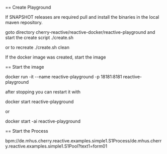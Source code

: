 

== Create Playground

If SNAPSHOT releases are required pull and install the binaries in the local maven repository.

goto directory cherry-reactive/reactive-docker/reactive-playground
and start the create script
./create.sh

or to recreate
./create.sh clean

If the docker image was created, start the image

== Start the image

docker run -it --name reactive-playground -p 18181:8181 reactive-playground 

after stopping you can restart it with

docker start reactive-playground

or

docker start -ai reactive-playground



== Start the Process

bpm://de.mhus.cherry.reactive.examples.simple1.S1Process/de.mhus.cherry.reactive.examples.simple1.S1Pool?text1=form01
